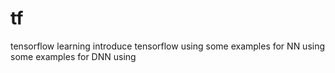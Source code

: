 # tf
tensorflow learning
introduce tensorflow using 
some examples for NN using
some examples for DNN using
